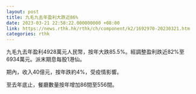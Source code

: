 ```yaml
---
layout: post
title: 九毛九去年盈利大跌近86%
date: 2023-03-21 22:58:22.000000000 +08:00
link: https://news.rthk.hk/rthk/ch/component/k2/1692970-20230321.htm
categories: rthk
---
```


九毛九去年盈利4928萬元人民幣，按年大跌85.5%。經調整盈利跌近82%至6934萬元。派末期息每股1港仙。

期內，收入40億元，按年跌約4%，受疫情影響。

至去年底止，餐廳數量按年增加86間至556間。
